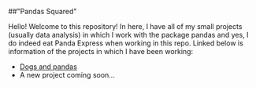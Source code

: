 ##"Pandas Squared"

Hello! Welcome to this repository! In here, I have all of my small projects (usually data analysis) in which I work with the package pandas and yes, I do indeed eat Panda Express when working in this repo. Linked below is information of the projects in which I have been working:

* [Dogs and pandas](Dogs_and_pandas/Dogs_and_pandas.md)
* A new project coming soon...